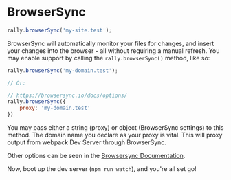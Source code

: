 # BrowserSync

```js
rally.browserSync('my-site.test');
```

BrowserSync will automatically monitor your files for changes, and insert your changes into the browser - all without requiring a manual refresh. You may enable support by calling the `rally.browserSync()` method, like so:

```js
rally.browserSync('my-domain.test');

// Or:

// https://browsersync.io/docs/options/
rally.browserSync({
    proxy: 'my-domain.test'
})
```

You may pass either a string (proxy) or object (BrowserSync settings) to this method. The domain name you declare as your proxy is vital. This will proxy output from webpack Dev Server through BrowserSync.

Other options can be seen in the [Browsersync Documentation](https://browsersync.io/docs/options/).

Now, boot up the dev server (`npm run watch`), and you're all set go!


